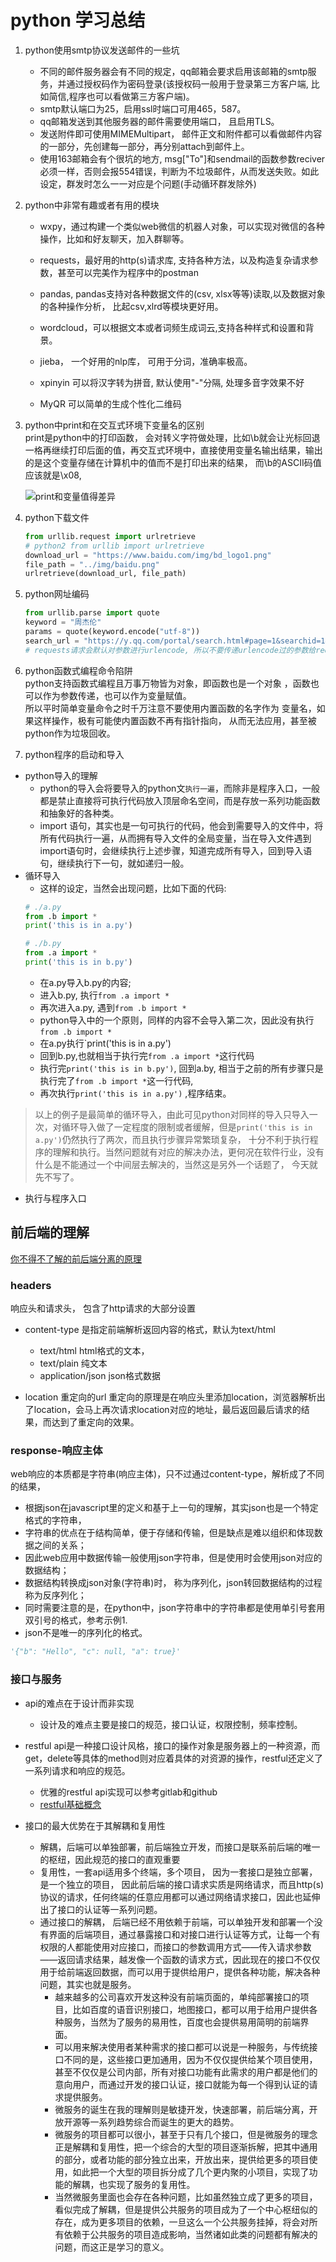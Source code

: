 # python 学习总结


1. python使用smtp协议发送邮件的一些坑
    * 不同的邮件服务器会有不同的规定，qq邮箱会要求启用该邮箱的smtp服务，并通过授权码作为密码登录(该授权码一般用于登录第三方客户端, 比如简信,程序也可以看做第三方客户端)。
    * smtp默认端口为25，启用ssl时端口可用465，587。
    * qq邮箱发送到其他服务器的邮件需要使用端口， 且启用TLS。
    * 发送附件即可使用MIMEMultipart，
    邮件正文和附件都可以看做邮件内容的一部分，先创建每一部分，再分别attach到邮件上。
    * 使用163邮箱会有个很坑的地方, msg["To"]和sendmail的函数参数reciver必须一样，否则会报554错误，判断为不垃圾邮件，从而发送失败。如此设定，群发时怎么一一对应是个问题(手动循环群发除外)

2. python中非常有趣或者有用的模块
    * wxpy，通过构建一个类似web微信的机器人对象，可以实现对微信的各种操作，比如和好友聊天，加入群聊等。

    * requests，最好用的http(s)请求库, 支持各种方法，以及构造复杂请求参数，甚至可以完美作为程序中的postman

    * pandas, pandas支持对各种数据文件的(csv, xlsx等等)读取,以及数据对象的各种操作分析， 比起csv,xlrd等模块更好用。
    
    * wordcloud，可以根据文本或者词频生成词云,支持各种样式和设置和背景。
    
    * jieba， 一个好用的nlp库， 可用于分词，准确率极高。
    
    * xpinyin 可以将汉字转为拼音, 默认使用"-"分隔, 处理多音字效果不好
    
    * MyQR 可以简单的生成个性化二维码

3. python中print和在交互式环境下变量名的区别  
    print是python中的打印函数， 会对转义字符做处理，比如\b就会让光标回退一格再继续打印后面的值，再交互式环境中，直接使用变量名输出结果，输出的是这个变量存储在计算机中的值而不是打印出来的结果， 而\b的ASCII码值应该就是\x08,  

    ![print和变量值得差异](../img/diff.jpg)
    
4. python下载文件
    ```python
   from urllib.request import urlretrieve
   # python2 from urllib import urlretrieve
   download_url = "https://www.baidu.com/img/bd_logo1.png"
   file_path = "../img/baidu.png"
   urlretrieve(download_url, file_path)

    ```
    
5. python网址编码
    ```python
   from urllib.parse import quote
   keyword = "周杰伦"
   params = quote(keyword.encode("utf-8"))
   search_url = "https://y.qq.com/portal/search.html#page=1&searchid=1&remoteplace=txt.yqq.top&t=song&w={}".format(params)
   # requests请求会默认对参数进行urlencode, 所以不要传递urlencode过的参数给requests请求

    ```

6. python函数式编程命令陷阱  
    python支持函数式编程且万事万物皆为对象，即函数也是一个对象
    ，函数也可以作为参数传递，也可以作为变量赋值。  
    所以平时简单变量命令之时千万注意不要使用内置函数的名字作为
    变量名，如果这样操作，极有可能使内置函数不再有指针指向，
    从而无法应用，甚至被python作为垃圾回收。

7. python程序的启动和导入

* python导入的理解
    * python的导入会将要导入的python文`执行一遍`，而除非是程序入口，一般都是禁止直接将可执行代码放入顶层命名空间，而是存放一系列功能函数和抽象好的各种类。
    * import 语句，其实也是一句可执行的代码，他会到需要导入的文件中，将所有代码执行一遍，从而拥有导入文件的全局变量，当在导入文件遇到import语句时，会继续执行上述步骤，知道完成所有导入，回到导入语句，继续执行下一句，就如递归一般。
* 循环导入
    * 这样的设定，当然会出现问题，比如下面的代码:
    ```python
    # ./a.py
    from .b import *
    print('this is in a.py')

    # ./b.py
    from .a import *
    print('this is in b.py')
    ```
    * 在a.py导入b.py的内容;
    * 进入b.py, 执行`from .a import *`
    * 再次进入a.py, 遇到`from .b import *`
    * python导入中的一个原则，同样的内容不会导入第二次，因此没有执行`from .b import *`
    * 在a.py执行`print('this is in a.py')
    * 回到b.py,也就相当于执行完`from .a import *`这行代码
    * 执行完`print('this is in b.py')`,
    回到a.by, 相当于之前的所有步骤只是执行完了`from .b import *`这一行代码,
    * 再次执行`print('this is in a.py')`
    ,程序结束。

> 以上的例子是最简单的循环导入，由此可见python对同样的导入只导入一次，对循环导入做了一定程度的限制或者缓解，但是`print('this is in a.py')`仍然执行了两次，而且执行步骤异常繁琐复杂， 十分不利于执行程序的理解和执行。当然问题就有对应的解决办法，更何况在软件行业，没有什么是不能通过一个中间层去解决的，当然这是另外一个话题了， 今天就先不写了。
* 执行与程序入口

## 前后端的理解

[你不得不了解的前后端分离的原理](https://juejin.im/post/5b71302351882560ea4afbb8)

### headers 
响应头和请求头， 包含了http请求的大部分设置
 
* content-type 是指定前端解析返回内容的格式，默认为text/html
    * text/html html格式的文本，
    * text/plain 纯文本
    * application/json json格式数据

* location 重定向的url
    重定向的原理是在响应头里添加location，浏览器解析出了location，会马上再次请求location对应的地址，最后返回最后请求的结果，而达到了重定向的效果。

###  response-响应主体
web响应的本质都是字符串(响应主体)，只不过通过content-type，解析成了不同的结果，
* 根据json在javascript里的定义和基于上一句的理解，其实json也是一个特定格式的字符串，
* 字符串的优点在于结构简单，便于存储和传输，但是缺点是难以组织和体现数据之间的关系；
* 因此web应用中数据传输一般使用json字符串，但是使用时会使用json对应的数据结构；
* 数据结构转换成json对象(字符串)时， 称为序列化，json转回数据结构的过程称为反序列化；
* 同时需要注意的是，在python中，json字符串中的字符串都是使用单引号套用双引号的格式，参考示例1.
* json不是唯一的序列化的格式。
```python
'{"b": "Hello", "c": null, "a": true}'
```
### 接口与服务
* api的难点在于设计而非实现
    * 设计及的难点主要是接口的规范，接口认证，权限控制，频率控制。
* restful api是一种接口设计风格，接口的操作对象是服务器上的一种资源，而get，delete等具体的method则对应着具体的对资源的操作，restful还定义了一系列请求和响应的规范。
    * 优雅的restful api实现可以参考gitlab和github
    * [restful基础概念](http://www.ruanyifeng.com/blog/2018/10/restful-api-best-practices.html)

* 接口的最大优势在于其解耦和复用性

    * 解耦，后端可以单独部署，前后端独立开发，而接口是联系前后端的唯一的枢纽，因此规范的接口的直观重要
    * 复用性，一套api适用多个终端，多个项目，
    因为一套接口是独立部署，是一个独立的项目，
    因此前后端的接口请求实质是网络请求，而且http(s)协议的请求，任何终端的任意应用都可以通过网络请求接口，因此也延伸出了接口的认证等一系列问题。
    * 通过接口的解耦， 后端已经不用依赖于前端，可以单独开发和部署一个没有界面的后端项目，通过暴露接口和对接口进行认证等方式，让每一个有权限的人都能使用对应接口，而接口的参数调用方式——传入请求参数——返回请求结果，越发像一个函数的请求方式，因此现在的接口不仅仅用于给前端返回数据，而可以用于提供给用户，提供各种功能，解决各种问题，其实也就是服务。
        * 越来越多的公司喜欢开发这种没有前端页面的，单纯部署接口的项目，比如百度的语音识别接口，地图接口，都可以用于给用户提供各种服务，当然为了服务的易用性，百度也会提供易用简明的前端界面。
        * 可以用来解决使用者某种需求的接口都可以说是一种服务，与传统接口不同的是，这些接口更加通用，因为不仅仅提供给某个项目使用，甚至不仅仅是公司内部，所有对接口功能有此需求的用户都是他们的意向用户，而通过开发的接口认证，接口就能为每一个得到认证的请求提供服务。
        * 微服务的诞生在我的理解则是敏捷开发，快速部署，前后端分离，开放开源等一系列趋势综合而诞生的更大的趋势。
        * 微服务的项目都可以很小，甚至于只有几个接口，但是微服务的理念正是解耦和复用性，把一个综合的大型的项目逐渐拆解，把其中通用的部分，或者功能的部分独立出来，开放出来，提供给更多的项目使用，如此把一个大型的项目拆分成了几个更内聚的小项目，实现了功能的解耦，也实现了服务的复用性。
        * 当然微服务里面也会存在各种问题，比如虽然独立成了更多的项目，看似完成了解耦，但是提供公共服务的项目成为了一个中心枢纽似的存在，成为更多项目的依赖，一旦这么一个公共服务挂掉，将会对所有依赖于公共服务的项目造成影响，当然诸如此类的问题都有解决的问题，而这正是学习的意义。
